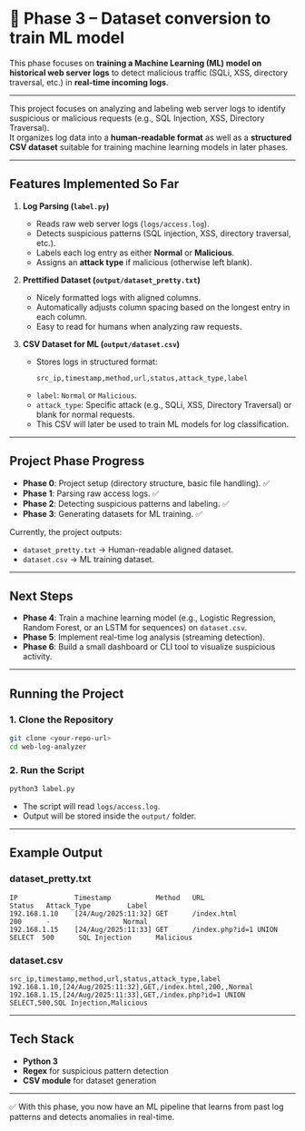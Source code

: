 # 🚀 Phase 3 – Dataset conversion to train ML model

This phase focuses on **training a Machine Learning (ML) model on historical web server logs** to detect malicious traffic (SQLi, XSS, directory traversal, etc.) in **real-time incoming logs**.

---

This project focuses on analyzing and labeling web server logs to identify suspicious or malicious requests (e.g., SQL Injection, XSS, Directory Traversal).  
It organizes log data into a **human-readable format** as well as a **structured CSV dataset** suitable for training machine learning models in later phases.

---

## Features Implemented So Far
1. **Log Parsing (`label.py`)**  
   - Reads raw web server logs (`logs/access.log`).  
   - Detects suspicious patterns (SQL injection, XSS, directory traversal, etc.).  
   - Labels each log entry as either **Normal** or **Malicious**.  
   - Assigns an **attack type** if malicious (otherwise left blank).  

2. **Prettified Dataset (`output/dataset_pretty.txt`)**  
   - Nicely formatted logs with aligned columns.  
   - Automatically adjusts column spacing based on the longest entry in each column.  
   - Easy to read for humans when analyzing raw requests.  

3. **CSV Dataset for ML (`output/dataset.csv`)**  
   - Stores logs in structured format:
     ```
     src_ip,timestamp,method,url,status,attack_type,label
     ```
   - `label`: `Normal` or `Malicious`.  
   - `attack_type`: Specific attack (e.g., SQLi, XSS, Directory Traversal) or blank for normal requests.  
   - This CSV will later be used to train ML models for log classification.  

---

## Project Phase Progress
- **Phase 0**: Project setup (directory structure, basic file handling). ✅  
- **Phase 1**: Parsing raw access logs. ✅  
- **Phase 2**: Detecting suspicious patterns and labeling. ✅  
- **Phase 3**: Generating datasets for ML training. ✅  

Currently, the project outputs:
- `dataset_pretty.txt` → Human-readable aligned dataset.  
- `dataset.csv` → ML training dataset.  

---

## Next Steps
- **Phase 4**: Train a machine learning model (e.g., Logistic Regression, Random Forest, or an LSTM for sequences) on `dataset.csv`.  
- **Phase 5**: Implement real-time log analysis (streaming detection).  
- **Phase 6**: Build a small dashboard or CLI tool to visualize suspicious activity.  

---

## Running the Project

### 1. Clone the Repository
```bash
git clone <your-repo-url>
cd web-log-analyzer
````

### 2. Run the Script

```bash
python3 label.py
```

* The script will read `logs/access.log`.
* Output will be stored inside the `output/` folder.

---

## Example Output

### dataset\_pretty.txt

```
IP              Timestamp           Method   URL                           Status   Attack_Type         Label
192.168.1.10    [24/Aug/2025:11:32] GET      /index.html                   200      -                  Normal
192.168.1.15    [24/Aug/2025:11:33] GET      /index.php?id=1 UNION SELECT  500      SQL Injection      Malicious
```

### dataset.csv

```
src_ip,timestamp,method,url,status,attack_type,label
192.168.1.10,[24/Aug/2025:11:32],GET,/index.html,200,,Normal
192.168.1.15,[24/Aug/2025:11:33],GET,/index.php?id=1 UNION SELECT,500,SQL Injection,Malicious
```

---

## Tech Stack

* **Python 3**
* **Regex** for suspicious pattern detection
* **CSV module** for dataset generation

---

✅ With this phase, you now have an ML pipeline that learns from past log patterns and detects anomalies in real-time.


